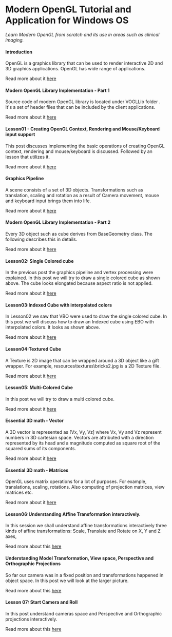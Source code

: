 # Modern OpenGL Tutorial and Application for Windows OS #

*Learn Modern OpenGL from scratch and its use in areas such as clinical imaging.*

#### Introduction ####

OpenGL is a graphics library  that can be used to render interactive 2D and 3D graphics applications.
OpenGL has wide range of applications.

Read more about it [here](https://modernopengl-vedavyasarao.blogspot.com/2022/06/introduction.html)

#### Modern OpenGL Library Implementation - Part 1  ####

Source code of modern OpenGL library is located under VOGLLib folder . It's a set of header files that can be included by the client applications. 

Read more about it [here](https://modernopengl-vedavyasarao.blogspot.com/2022/07/modern-opengl-library-implementation-1.html)

#### Lesson01 - Creating OpenGL Context, Rendering and Mouse/Keyboard input support ####

This post discusses  implementing the basic operations of creating OpenGL context, rendering and mouse/keyboard is discussed. Followed by an lesson that utilizes it.

Read more about it [here](https://modernopengl-vedavyasarao.blogspot.com/2022/07/example01-creating-opengl-context.html)

#### Graphics Pipeline ####

A scene consists of  a set of  3D objects. Transformations such as translation, scaling and rotation as a result of Camera movement, mouse and keyboard input brings them into life. 

Read more about it [here](https://modernopengl-vedavyasarao.blogspot.com/2022/07/lesson02-graphics-pipeline-vao-vbo.html)

#### Modern OpenGL Library Implementation - Part 2 ####

Every 3D object such as cube derives from BaseGeometry class. The following describes this in details.

Read more about it [here](https://modernopengl-vedavyasarao.blogspot.com/2022/07/modern-opengl-library-implementation.html)

#### Lesson02: Single Colored cube ####

In the previous post the graphics pipeline and vertex processing were explained. In this post we will try to draw a single colored cube as shown above. The cube looks elongated because aspect ratio is not applied.

Read more about it [here](https://modernopengl-vedavyasarao.blogspot.com/2022/07/lesson02-single-colored-cube.html)

#### Lesson03:Indexed Cube with interpolated colors ####

In Lesson02 we saw that VBO were used to draw the single colored cube. In this post we  will discuss how to draw an Indexed cube using EBO with interpolated colors. It looks as shown above.

Read more about it [here](https://modernopengl-vedavyasarao.blogspot.com/2022/07/lesson03indexed-cube-with-interpolated.html)

#### Lesson04:Textured Cube ####

A Texture is 2D image that can be wrapped around a 3D object like a gift wrapper. For example, resources\textures\bricks2.jpg is a 2D Texture file. 

Read more about it [here](https://modernopengl-vedavyasarao.blogspot.com/2022/07/lesson04textured-cube.html)

#### Lesson05: Multi-Colored Cube ####

In this post we will try to draw a multi colored cube.

Read more about it [here](https://modernopengl-vedavyasarao.blogspot.com/2022/07/lesson05colored-cube.html)

#### Essential 3D math - Vector ####

A 3D vector is represented as [Vx, Vy,  Vz] where  Vx, Vy and Vz represent numbers in 3D cartesian space. Vectors are attributed with a direction represented by its head  and a magnitude computed as square root of the squared sums of its components.

Read more about it [here](https://modernopengl-vedavyasarao.blogspot.com/2022/06/essential-3d-math.html)

#### Essential 3D math - Matrices ####

OpenGL uses matrix operations for a lot of purposes. For example, translations, scaling, rotations. Also computing of projection matrices, view matrices etc.

Read more about it [here](https://modernopengl-vedavyasarao.blogspot.com/2022/07/matrices.html)

#### Lesson06:Understanding Affine Transformation interactively. ####

In this session we shall understand affine transformations interactively three kinds of affine transformations: Scale, Translate and Rotate on X, Y and  Z axes,

Read more about this [here](https://modernopengl-vedavyasarao.blogspot.com/2022/07/lesson06understanding-affine.html)

#### Understanding Model Transformation, View space, Perspective and Orthographic Projections ####

So far our camera was in a fixed position and transformations happened in object space.  In this post we will  look at the larger picture.

Read more about this [here](https://modernopengl-vedavyasarao.blogspot.com/2022/07/projection.html)

#### Lesson 07: Start Camera and Roll ####

In this post understand cameras space and Perspective and Orthographic  projections interactively.

Read more about this [here](https://modernopengl-vedavyasarao.blogspot.com/2022/08/lesson-07-start-camera-and-roll.html)


